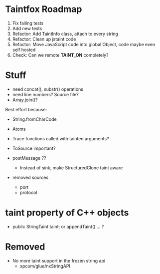 # Taintfox Roadmap

1. Fix failing tests
2. Add new tests
3. Refactor: Add TaintInfo class, attach to every string
4. Refactor: Clean up jstaint code
5. Refactor: Move JavaScript code into global Object, code maybe even self hosted
6. Check: Can we remote __TAINT_ON__ completely?

# Stuff

- need concat(), substr() operations
- need line numbers? Source file?
- Array.join()?

Best effort because:
- String.fromCharCode
- Atoms

- Trace functions called with tainted arguments?
- ToSource important?

- postMessage ??
    - Instead of sink, make StructuredClone taint aware


- removed sources
    - port
    - protocol


# taint property of C++ objects

- public StringTaint taint; or appendTaint() ... ?



# Removed

- No more taint support in the frozen string api
    - xpcom/glue/nxStringAPI
